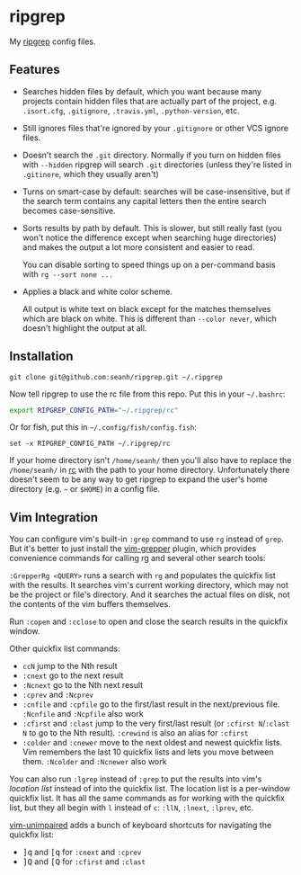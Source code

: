 ripgrep
=======

My [ripgrep](https://github.com/BurntSushi/ripgrep) config files.

Features
--------

* Searches hidden files by default, which you want because many projects contain hidden
  files that are actually part of the project, e.g. `.isort.cfg`, `.gitignore`,
  `.travis.yml`, `.python-version`, etc.
* Still ignores files that're ignored by your `.gitignore` or other VCS ignore files.
* Doesn't search the `.git` directory. Normally if you turn on hidden files with
  `--hidden` ripgrep will search `.git` directories (unless they're listed in
  `.gitinore`, which they usually aren't)

* Turns on smart-case by default: searches will be case-insensitive, but if the search
  term contains any capital letters then the entire search becomes case-sensitive.

* Sorts results by path by default. This is slower, but still really fast (you won't
  notice the difference except when searching huge directories) and makes the output
  a lot more consistent and easier to read.

  You can disable sorting to speed things up on a per-command basis with
  `rg --sort none ...`

* Applies a black and white color scheme.

  All output is white text on black except for the matches themselves which are
  black on white.
  This is different than `--color never`, which doesn't highlight the output at all.

Installation
------------

```terminal
git clone git@github.com:seanh/ripgrep.git ~/.ripgrep
```

Now tell ripgrep to use the rc file from this repo. Put this in your `~/.bashrc`:

```bash
export RIPGREP_CONFIG_PATH="~/.ripgrep/rc"
```

Or for fish, put this in `~/.config/fish/config.fish`:

```fish
set -x RIPGREP_CONFIG_PATH ~/.ripgrep/rc
```

If your home directory isn't `/home/seanh/` then you'll also have to replace
the `/home/seanh/` in [rc](rc) with the path to your home directory.
Unfortunately there doesn't seem to be any way to get ripgrep to expand the
user's home directory (e.g. `~` or `$HOME`) in a config file.

Vim Integration
---------------

You can configure vim's built-in `:grep` command to use `rg` instead of `grep`.
But it's better to just install the [vim-grepper](https://github.com/mhinz/vim-grepper) plugin,
which provides convenience commands for calling rg and several other search tools:

`:GrepperRg <QUERY>` runs a search with `rg` and populates the quickfix list with the results. It searches vim's current working directory, which may not be the project or file's directory. And it searches the actual files on disk, not the contents of the vim buffers themselves.

Run `:copen` and `:cclose` to open and close the search results in the quickfix window.

Other quickfix list commands:

* `ccN` jump to the Nth result
* `:cnext` go to the next result
* `:Ncnext` go to the Nth next result
* `:cprev` and `:Ncprev`
* `:cnfile` and `:cpfile` go to the first/last result in the next/previous file. `:Ncnfile` and `:Ncpfile` also work
* `:cfirst` and `:clast` jump to the very first/last result (or `:cfirst N`/`:clast N` to go to the Nth result). `:crewind` is also an alias for `:cfirst`
* `:colder` and `:cnewer` move to the next oldest and newest quickfix lists. Vim remembers the last 10 quickfix lists and lets you move between them. `:Ncolder` and `:Ncnewer` also work

You can also run `:lgrep` instead of `:grep` to put the results into vim's _location list_
instead of into the quickfix list. The location list is a per-window quickfix list.
It has all the same commands as for working with the quickfix list, but they all begin with `l` instead of `c`:
`:llN`, `:lnext`, `:lprev`, etc.

[vim-unimpaired](https://github.com/tpope/vim-unimpaired) adds a bunch of keyboard shortcuts for navigating the quickfix list:

*  <kbd><kbd>]</kbd><kbd>q</kbd></kbd> and <kbd><kbd>[</kbd><kbd>q</kbd></kbd> for `:cnext` and `:cprev`
* <kbd><kbd>]</kbd><kbd>Q</kbd></kbd> and <kbd><kbd>[</kbd><kbd>Q</kbd></kbd> for `:cfirst` and `:clast`
